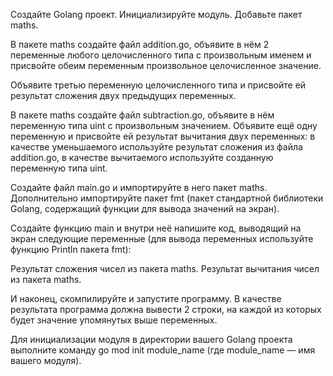Создайте Golang проект. Инициализируйте модуль. Добавьте пакет maths.

В пакете maths создайте файл addition.go, объявите в нём 2 переменные любого целочисленного типа с произвольным именем и присвойте обеим переменным произвольное целочисленное значение. 

Объявите третью переменную целочисленного типа и присвойте ей результат сложения двух предыдущих переменных.

В пакете maths создайте файл subtraction.go, объявите в нём переменную типа uint с произвольным значением. Объявите ещё одну переменную и присвойте ей результат вычитания двух 
переменных: в качестве уменьшаемого используйте результат сложения из файла addition.go, в качестве вычитаемого используйте созданную переменную типа uint.

Создайте файл main.go и импортируйте в него пакет maths. Дополнительно импортируйте пакет fmt (пакет стандартной библиотеки Golang, содержащий функции для вывода значений на экран).

Создайте функцию main и внутри неё напишите код, выводящий на экран следующие переменные (для вывода переменных используйте функцию Println пакета fmt):

Результат сложения чисел из пакета maths.
Результат вычитания чисел из пакета maths.

И наконец, скомпилируйте и запустите программу. В качестве результата программа должна вывести 2 строки, на каждой из которых будет значение упомянутых выше переменных.

Для инициализации модуля в директории вашего Golang проекта выполните команду go mod init module_name (где module_name — имя вашего модуля).